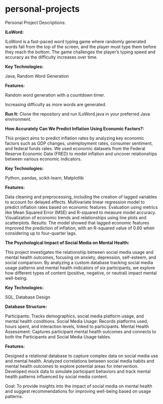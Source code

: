 # personal-projects
Personal Project Descriptions:

**ILoWord:**

ILoWord is a fast-paced word typing game where randomly generated words fall from the top of the screen, and the player must type them before they reach the bottom. The game challenges the player’s typing speed and accuracy as the difficulty increases over time.

**Key Technologies:** 

Java, Random Word Generation

**Features:**

Random word generation with a countdown timer.

Increasing difficulty as more words are generated.

**Run It:** Clone the repository and run ILoWord.java in your preferred Java environment.


**How Accurately Can We Predict Inflation Using Economic Factors?:**

This project aims to predict inflation rates by analyzing key economic factors such as GDP changes, unemployment rates, consumer sentiment, and federal funds rates. We used economic datasets from the Federal Reserve Economic Data (FRED) to model inflation and uncover relationships between various economic indicators.

**Key Technologies:**

Python, pandas, scikit-learn, Matplotlib

**Features:**

Data cleaning and preprocessing, including the creation of lagged variables to account for delayed effects.
Multivariate linear regression model to predict inflation rates based on economic features.
Evaluation using metrics like Mean Squared Error (MSE) and R-squared to measure model accuracy.
Visualization of economic trends and relationships using line plots and scatterplots.
Results: The model showed that lagged economic features improved the prediction of inflation, with an R-squared value of 0.60 when considering up to four-quarter lags.

**The Psychological Impact of Social Media on Mental Health:**

This project investigates the relationship between social media usage and mental health outcomes, focusing on anxiety, depression, self-esteem, and social comparison. By analyzing a custom database tracking social media usage patterns and mental health indicators of six participants, we explore how different types of content (positive, negative, or neutral) impact mental well-being.

**Key Technologies:**

SQL, Database Design

**Database Structure:**

Participants: Tracks demographics, social media platform usage, and mental health conditions.
Social Media Usage: Records platforms used, hours spent, and interaction levels, linked to participants.
Mental Health Assessment: Captures participant mental health outcomes and connects to both the Participants and Social Media Usage tables.

**Features:**

Designed a relational database to capture complex data on social media use and mental health.
Analyzed correlations between social media habits and mental health outcomes to explore potential areas for intervention.
Developed mock data to simulate participant behaviors and track mental health patterns influenced by social media content.

Goal: To provide insights into the impact of social media on mental health and suggest recommendations for improving well-being based on usage patterns.

